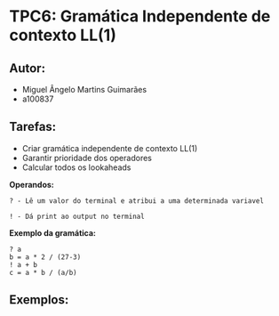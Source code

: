 # TPC6: Gramática Independente de contexto LL(1)
## Autor:
- Miguel Ângelo Martins Guimarães
- a100837

## Tarefas:
- Criar gramática independente de contexto LL(1)
- Garantir prioridade dos operadores
- Calcular todos os lookaheads 


**Operandos:**

``` ? - Lê um valor do terminal e atribui a uma determinada variavel ```

``` ! - Dá print ao output no terminal ```

**Exemplo da gramática:**
```
? a
b = a * 2 / (27-3)
! a + b
c = a * b / (a/b)
```

## Exemplos:

